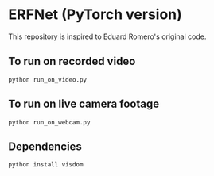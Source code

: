 # ERFNet (PyTorch version)

This repository is inspired to Eduard Romero's original code.

## To run on recorded video

```
python run_on_video.py 
```

## To run on live camera footage

```
python run_on_webcam.py 
```

## Dependencies

```
python install visdom
```
